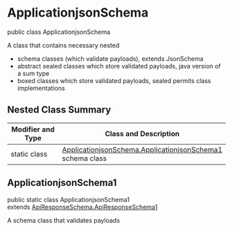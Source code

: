 # ApplicationjsonSchema
public class ApplicationjsonSchema

A class that contains necessary nested
- schema classes (which validate payloads), extends JsonSchema
- abstract sealed classes which store validated payloads, java version of a sum type
- boxed classes which store validated payloads, sealed permits class implementations

## Nested Class Summary
| Modifier and Type | Class and Description |
| ----------------- | ---------------------- |
| static class | [ApplicationjsonSchema.ApplicationjsonSchema1](#applicationjsonschema1)<br> schema class |

## ApplicationjsonSchema1
public static class ApplicationjsonSchema1<br>
extends [ApiResponseSchema.ApiResponseSchema1](../../../../../../../../components/schemas/ApiResponseSchema.md#apiresponseschema1)

A schema class that validates payloads
